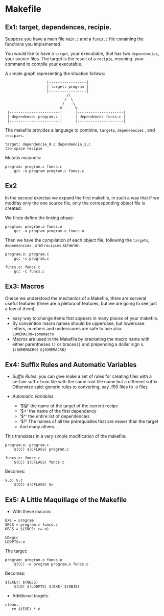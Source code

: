 # Makefile

## Ex1: target, dependences, recipie.
Suppose you have a main file `main.c` and a 
`funcs.c` file conaining the functions you implemented.

You would like to have a `target`, your executable, that 
has two `dependencies`, your source files. The target is the 
result of a `recipie`, meaning, your command to compile your executable.

A simple graph representing the situation follows:
```
                   |-----------------|
                   | target: program |
                   |-----------------|
                            /\
                           /  \
                          /    \
                         V      V 
 |-----------------------|      |---------------------|
 | dependence: program.c |      | dependence: funcs.c |
 |-----------------------|      |---------------------|
```
The makefile provides a language to combine, `targets`, `dependencies` , 
and `recipies`:
```
target: dependencie_0.c dependencie_1.c
tab-space recipie 
```
Mutatis mutandis:
```
program: program.c funcs.c
	gcc -o program program.c funcs.c
```

## Ex2

In the second exercise we expand the first makefile, in 
such a way that if we modifay only the one source file, only the corresponding 
object file is created:


We firste define the linking phase:
```
program: program.o funcs.o
	gcc -o program program.o funcs.o
```
Then we have the compilation of each object file, following the `targets`, `dependencies` , 
and `recipies` scheme.
```
program.o: program.c
	gcc -c program.c

funcs.o: funcs.c
	gcc -c funcs.c
```


## Ex3: Macros

Onece we understood the mechanics of a Makefile, there are 
serveral useful features (there are a pletora of features, but we are going to 
see just a few of them). 


 - easy way to change items that appears in many places of your makefile.
 - By convention macro names should be uppercase, but lowercase letters, 
   numbers and underscores are safe to use also. `SOMEMACRO=somemacro`
 - Macros are used in the Makefile by bracketing the macro name with either 
   parentheses `()` or braces`{}` and prepending a dollar sign `$`. `$(SOMEMACRO)`
   `${SOMEMACRO}`
   
## Ex4: Suffix Rules and Automatic Variables

 - *Suffix Rules*: you can give make a set of rules for creating files with a
certain suffix from file with the same root file name but a
different suffix. Otherwise said: generic rules to converting, say .f90 files to .o
files

 - *Automatic Variables*
   - '$@' the name of the target of the current recipe
   - '$<' the name of the first dependency
   - '$^' the entire list of dependencies
   - '$?' The names of all the prerequisites that are newer than the target
   - And many others...

This translates in a very simple modification of the makefile:
```
program.o: program.c
	$(CC) $(CFLAGS) program.c

funcs.o: funcs.c
	$(CC) $(CFLAGS) funcs.c
```
Becomes:
```
%.o: %.c
	$(CC) $(CFLAGS) $<
```
  
## Ex5: A Little Maquillage of the Makefile

 - With these macros:

```
EXE = program
SRCS = program.c funcs.c
OBJS = $(SRCS:.c=.o)

LD=gcc
LDOPTS=-o
```
The target:

```
program: program.o funcs.o
	$(CC) -o program program.o funcs.o
```

Becomes:

```
$(EXE): $(OBJS)
	$(LD) $(LDOPTS) $(EXE) $(OBJS)
```

 - Additional targets.
 
 ```
 clean:
	rm $(EXE) *.o
 ```
